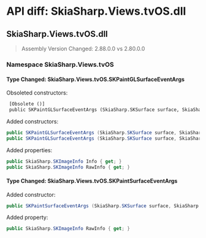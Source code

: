 # API diff: SkiaSharp.Views.tvOS.dll

## SkiaSharp.Views.tvOS.dll

> Assembly Version Changed: 2.88.0.0 vs 2.80.0.0

### Namespace SkiaSharp.Views.tvOS

#### Type Changed: SkiaSharp.Views.tvOS.SKPaintGLSurfaceEventArgs

Obsoleted constructors:

```diff
 [Obsolete ()]
 public SKPaintGLSurfaceEventArgs (SkiaSharp.SKSurface surface, SkiaSharp.GRBackendRenderTarget renderTarget, SkiaSharp.GRSurfaceOrigin origin, SkiaSharp.SKColorType colorType, SkiaSharp.GRGlFramebufferInfo glInfo);
```

Added constructors:

```csharp
public SKPaintGLSurfaceEventArgs (SkiaSharp.SKSurface surface, SkiaSharp.GRBackendRenderTarget renderTarget, SkiaSharp.GRSurfaceOrigin origin, SkiaSharp.SKImageInfo info);
public SKPaintGLSurfaceEventArgs (SkiaSharp.SKSurface surface, SkiaSharp.GRBackendRenderTarget renderTarget, SkiaSharp.GRSurfaceOrigin origin, SkiaSharp.SKImageInfo info, SkiaSharp.SKImageInfo rawInfo);
```

Added properties:

```csharp
public SkiaSharp.SKImageInfo Info { get; }
public SkiaSharp.SKImageInfo RawInfo { get; }
```


#### Type Changed: SkiaSharp.Views.tvOS.SKPaintSurfaceEventArgs

Added constructor:

```csharp
public SKPaintSurfaceEventArgs (SkiaSharp.SKSurface surface, SkiaSharp.SKImageInfo info, SkiaSharp.SKImageInfo rawInfo);
```

Added property:

```csharp
public SkiaSharp.SKImageInfo RawInfo { get; }
```



